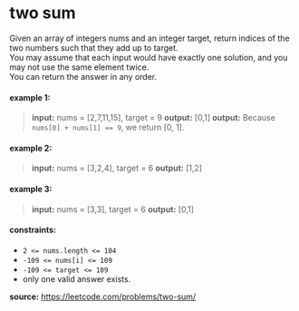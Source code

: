 # two sum
Given an array of integers nums and an integer target, return indices of the two numbers such that they add up to target.  
You may assume that each input would have exactly one solution, and you may not use the same element twice.  
You can return the answer in any order.

#### example 1:
> **input:** nums = [2,7,11,15], target = 9
> **output:** [0,1]
> **output:** Because `nums[0] + nums[1] == 9`, we return [0, 1].

#### example 2:
> **input:** nums = [3,2,4], target = 6
> **output:** [1,2]

#### example 3:
> **input:** nums = [3,3], target = 6
> **output:** [0,1]

#### constraints:
* `2 <= nums.length <= 104`
* `-109 <= nums[i] <= 109`
* `-109 <= target <= 109`
* only one valid answer exists.

**source:** https://leetcode.com/problems/two-sum/
